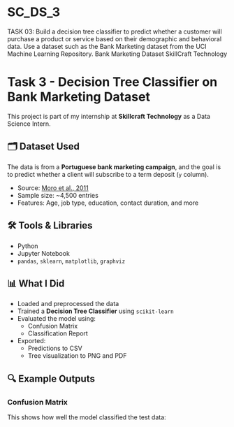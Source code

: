# SC_DS_3
TASK 03: Build a decision tree classifier to predict whether a customer will purchase a product or service based on their demographic and behavioral data. Use a dataset such as the Bank Marketing dataset from the UCI Machine Learning Repository.  Bank Marketing Dataset  SkillCraft Technology

# Task 3 - Decision Tree Classifier on Bank Marketing Dataset

This project is part of my internship at **Skillcraft Technology** as a Data Science Intern.

## 🗂️ Dataset Used

The data is from a **Portuguese bank marketing campaign**, and the goal is to predict whether a client will subscribe to a term deposit (`y` column).

- Source: [Moro et al., 2011](http://hdl.handle.net/1822/14838)
- Sample size: ~4,500 entries
- Features: Age, job type, education, contact duration, and more

## 🛠️ Tools & Libraries

- Python
- Jupyter Notebook
- `pandas`, `sklearn`, `matplotlib`, `graphviz`

## 📊 What I Did

- Loaded and preprocessed the data
- Trained a **Decision Tree Classifier** using `scikit-learn`
- Evaluated the model using:
  - Confusion Matrix
  - Classification Report
- Exported:
  - Predictions to CSV
  - Tree visualization to PNG and PDF

## 🔍 Example Outputs

### Confusion Matrix
This shows how well the model classified the test data:

